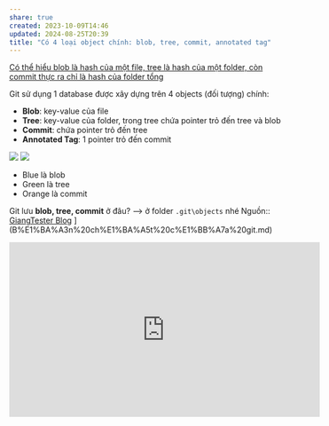 ```yaml
---
share: true
created: 2023-10-09T14:46
updated: 2024-08-25T20:39
title: "Có 4 loại object chính: blob, tree, commit, annotated tag"
---
```

[Có thể hiểu blob là hash của một file, tree là hash của một folder, còn commit thực ra chỉ là hash của folder tổng](./C%C3%B3%20th%E1%BB%83%20hi%E1%BB%83u%20blob%20l%C3%A0%20hash%20c%E1%BB%A7a%20m%E1%BB%99t%20file,%20tree%20l%C3%A0%20hash%20c%E1%BB%A7a%20m%E1%BB%99t%20folder,%20c%C3%B2n%20commit%20th%E1%BB%B1c%20ra%20ch%E1%BB%89%20l%C3%A0%20hash%20c%E1%BB%A7a%20folder%20t%E1%BB%95ng.md) 

Git sử dụng 1 database được xây dựng trên 4 objects (đối tượng) chính:

- **Blob**: key-value của file
- **Tree**: key-value của folder, trong tree chứa pointer trỏ đến tree và blob
- **Commit**: chứa pointer trỏ đến tree
- **Annotated Tag**: 1 pointer trỏ đến commit

![](https://giangtester.com/wp-content/uploads/2021/09/image-3-1024x563.png)
![](https://giangtester.com/wp-content/uploads/2021/09/image-4-1024x557.png)

- Blue là blob
- Green là tree
- Orange là commit

Git lưu **blob, tree, commit** ở đâu? —> ở folder `.git\objects` nhé
Nguồn:: [ GiangTester Blog](https://giangtester.com/ban-chat-cua-git/) ](B%E1%BA%A3n%20ch%E1%BA%A5t%20c%E1%BB%A7a%20git.md)

<iframe width="560" height="315" src="https://www.youtube.com/embed/watch?v=MyvyqdQ3OjI" title="YouTube video player" frameborder="0" allow="accelerometer; autoplay; clipboard-write; encrypted-media; gyroscope; picture-in-picture; web-share" referrerpolicy="strict-origin-when-cross-origin" allowfullscreen></iframe>
